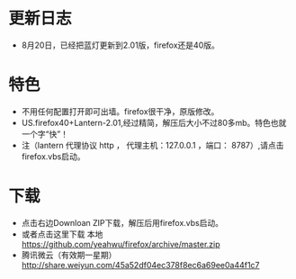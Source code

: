 更新日志
=========
* 8月20日，已经把蓝灯更新到2.01版，firefox还是40版。

特色
=======
* 不用任何配置打开即可出墙。firefox很干净，原版修改。
* US.firefox40+Lantern-2.01,经过精简，解压后大小不过80多mb。特色也就一个字“快”！
* 注（lantern 代理协议 http ， 代理主机：127.0.0.1 ，端口： 8787）,请点击firefox.vbs启动。

下载
=======
* 点击右边Downloan ZIP下载，解压后用firefox.vbs启动。
* 或者点击这里下载  本地 https://github.com/yeahwu/firefox/archive/master.zip
* 腾讯微云（有效期一星期）http://share.weiyun.com/45a52df04ec378f8ec6a69ee0a44f1c7

